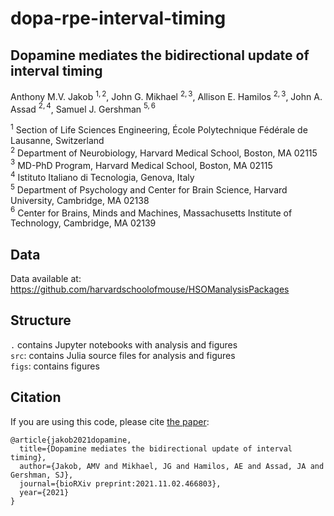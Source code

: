 # dopa-rpe-interval-timing

## Dopamine mediates the bidirectional update of interval timing

Anthony M.V. Jakob $^{1,2}$, John G. Mikhael $^{2,3}$, Allison E. Hamilos $^{2,3}$, John A. Assad $^{2,4}$, Samuel J. Gershman $^{5,6}$

$^1$ Section of Life Sciences Engineering, École Polytechnique Fédérale de Lausanne, Switzerland  
$^2$ Department of Neurobiology, Harvard Medical School, Boston, MA 02115  
$^3$ MD-PhD Program, Harvard Medical School, Boston, MA 02115  
$^4$ Istituto Italiano di Tecnologia, Genova, Italy  
$^5$ Department of Psychology and Center for Brain Science, Harvard University, Cambridge, MA 02138  
$^6$ Center for Brains, Minds and Machines, Massachusetts Institute of Technology, Cambridge, MA 02139

## Data

Data available at: https://github.com/harvardschoolofmouse/HSOManalysisPackages

## Structure

`.` contains Jupyter notebooks with analysis and figures  
`src`: contains Julia source files for analysis and figures  
`figs`: contains figures

## Citation

If you are using this code, please cite [the paper](https://www.biorxiv.org/content/10.1101/2021.11.02.466803v1):

    @article{jakob2021dopamine,
      title={Dopamine mediates the bidirectional update of interval timing},
      author={Jakob, AMV and Mikhael, JG and Hamilos, AE and Assad, JA and Gershman, SJ},
      journal={bioRXiv preprint:2021.11.02.466803},
      year={2021}
    }
